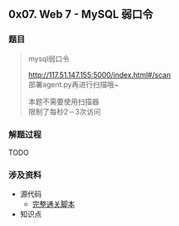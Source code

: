 ## 0x07. Web 7 - MySQL 弱口令
### 题目
> mysql弱口令  
> 
> http://117.51.147.155:5000/index.html#/scan  
> 部署agent.py再进行扫描哦~  
> 
> 本题不需要使用扫描器  
> 限制了每秒2－3次访问  

### 解题过程
TODO

### 涉及资料
- 源代码
  - [完整通关脚本](./index.js)
- 知识点
